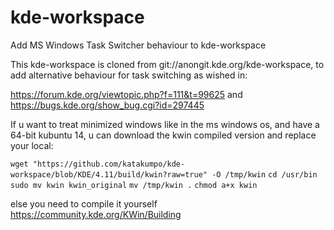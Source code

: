 kde-workspace
=============

Add MS Windows Task Switcher behaviour to kde-workspace 

This kde-workspace is cloned from git://anongit.kde.org/kde-workspace,
to add alternative behaviour for task switching as wished in:

https://forum.kde.org/viewtopic.php?f=111&t=99625
and
https://bugs.kde.org/show_bug.cgi?id=297445


If u want to treat minimized windows like in the ms windows os, and have a 64-bit kubuntu 14, u can download the kwin compiled version and replace your local:

`wget "https://github.com/katakumpo/kde-workspace/blob/KDE/4.11/build/kwin?raw=true" -O /tmp/kwin`
`cd /usr/bin`
`sudo mv kwin kwin_original`
`mv /tmp/kwin .`
`chmod a+x kwin`


else you need to compile it yourself https://community.kde.org/KWin/Building
